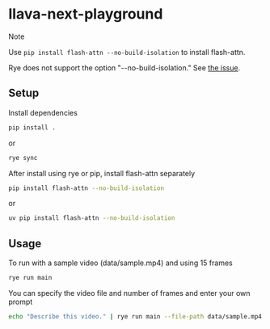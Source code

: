 # llava-next-playground

>[!NOTE]
>
>Use `pip install flash-attn --no-build-isolation` to install flash-attn. 
> 
> Rye does not support the option "--no-build-isolation."
> See [the issue](https://github.com/astral-sh/rye/issues/552).

## Setup

Install dependencies
```bash
pip install .
```

or
```bash
rye sync
```

After install using rye or pip, install flash-attn separately
```bash
pip install flash-attn --no-build-isolation
```
or
```bash
uv pip install flash-attn --no-build-isolation
```

## Usage

To run with a sample video (data/sample.mp4) and using 15 frames
```bash
rye run main
```

You can specify the video file and number of frames and enter your own prompt
```bash
echo "Describe this video." | rye run main --file-path data/sample.mp4 --num-frames 15
```
